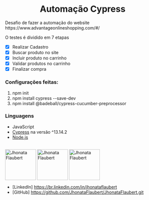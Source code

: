 <h1 align="center">Automação Cypress </h1>
Desafio de fazer a automação do website https://www.advantageonlineshopping.com/#/

O testes é dividido em 7 etapas

- [x]    Realizar Cadastro
- [x]    Buscar produto no site
- [x]    Incluir produto no carrinho
- [x]    Validar produtos no carrinho
- [x]    Finalizar compra

### Configurações feitas:

1. npm init
2. npm install cypress --save-dev
3. npm install @badeball/cypress-cucumber-preprocessor

### Linguagens
- JavaScript
- [Cypress](https://www.cypress.io/) na versão ^13.14.2
- [Node.js](https://nodejs.org/en/)

<div style="display: inline_block"><br>
  <img align="center" alt="Jhonata Flaubert" height="100" width="100" src="https://cdn.jsdelivr.net/gh/devicons/devicon/icons/cucumber/cucumber-plain-wordmark.svg"> 
  <img align="center" alt="Jhonata Flaubert" height="100" width="100" src="https://cdn.jsdelivr.net/gh/devicons/devicon/icons/javascript/javascript-original.svg"> 
 <img align="center" alt="Jhonata Flaubert" height="100" width="100" src="https://cdn.jsdelivr.net/gh/devicons/devicon/icons/nodejs/nodejs-original-wordmark.svg"> 
</div>


- [LinkedIn] https://br.linkedin.com/in/jhonataflaubert
- [GitHub]   https://github.com/JhonataFlaubert/JhonataFlaubert.git